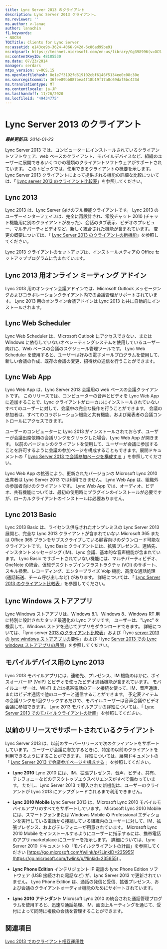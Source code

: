 ```yaml
---
title: Lync Server 2013 のクライアント
description: Lync Server 2013 クライアント。
ms.reviewer: ''
ms.author: v-lanac
author: lanachin
f1.keywords:
- NOCSH
TOCTitle: Clients for Lync Server
ms:assetid: e143ce9b-3624-4066-942d-6c86ad99be91
ms:mtpsurl: https://technet.microsoft.com/en-us/library/Gg398996(v=OCS.15)
ms:contentKeyID: 48185530
ms.date: 07/23/2014
manager: serdars
mtps_version: v=OCS.15
ms.openlocfilehash: 8e1e7f3192fd619102cbf6146f5134ee0c08c30e
ms.sourcegitcommit: 36fee89bb887bea4f18b19f17a8c69daf5bc423d
ms.translationtype: MT
ms.contentlocale: ja-JP
ms.lasthandoff: 11/26/2020
ms.locfileid: "49434775"
---
```

# <a name="clients-for-lync-server-2013"></a>Lync Server 2013 のクライアント

<div data-xmlns="http://www.w3.org/1999/xhtml">

<div class="topic" data-xmlns="http://www.w3.org/1999/xhtml" data-msxsl="urn:schemas-microsoft-com:xslt" data-cs="https://msdn.microsoft.com/">

<div data-asp="https://msdn2.microsoft.com/asp">



</div>

<div id="mainSection">

<div id="mainBody">

<span> </span>

_**最終更新日:** 2014-01-23_

Lync Server 2013 では、コンピューターにインストールされているクライアントソフトウェア、web ベースのクライアント、モバイルデバイスなど、組織のユーザーに展開できるいくつかの種類のクライアントソフトウェアがサポートされています。 このトピックでは、使用できるクライアントの概要を示します。 Lync Server 2013 クライアントによって提供される機能の詳細な比較については、「 [Lync server 2013 のクライアント比較表](lync-server-2013-desktop-client-comparison-tables.md)」を参照してください。

<div>

## <a name="lync-2013"></a>Lync 2013

Lync 2013 は、Lync Server 向けのフル機能クライアントです。 Lync 2013 のユーザーインターフェイスは、完全に再設計され、常設チャット 2010 (チャット機能用に別のクライアントがあった)、会話のタブ表示、ビデオのプレビュー、マルチパーティビデオなど、新しく統合された機能が含まれています。 変更の概要については、「 [Lync Server 2013 のクライアントの新機能](lync-server-2013-what-s-new-for-clients.md)」を参照してください。

Lync 2013 クライアントのセットアップは、インストールメディアの Office セットアッププログラムに含まれています。

</div>

<div>

## <a name="online-meeting-add-in-for-lync-2013"></a>Lync 2013 用オンライン ミーティング アドイン

Lync 2013 用のオンライン会議アドインでは、Microsoft Outlook メッセージングおよびコラボレーションクライアント内での会議管理がサポートされています。 Lync 2013 用のオンライン会議アドインは Lync 2013 と共に自動的にインストールされます。

</div>

<div>

## <a name="lync-web-scheduler"></a>Lync Web Scheduler

Lync Web Scheduler は、Microsoft Outlook にアクセスできない、または Windows に依存していないオペレーティングシステムを使用しているユーザー向けに、Web ベースの会議のスケジュール管理ツールです。 Lync Web Scheduler を使用すると、ユーザーは好みの電子メールプログラムを使用して、新しい会議の作成、既存の会議の変更、招待状の送信を行うことができます。

</div>

<div>

## <a name="lync-web-app"></a>Lync Web App

Lync Web App は、Lync Server 2013 会議用の web ベースの会議クライアントです。 このリリースでは、コンピューターの音声とビデオを Lync Web App に追加することで、Lync クライアントがローカルにインストールされていないすべてのユーザーに対して、会議中の完全な操作を行うことができます。 会議の参加者は、すべてのコラボレーション機能と共有機能、および発表者の会議コントロールにアクセスできます。

ユーザーのコンピューターに Lync 2013 がインストールされておらず、ユーザーが会議出席依頼の会議リンクをクリックした場合、Lync Web App が開きます。 以前のバージョンのクライアントを使用して、ユーザーが会議に参加することを許可するように会議の参加ページを構成することもできます。展開ドキュメントの「 [Lync Server 2013 で会議参加ページを構成する](lync-server-2013-configuring-the-meeting-join-page.md) 」を参照してください。

Lync Web App の拡張により、更新されたバージョンの Microsoft Lync 2010 出席者は Lync Server 2013 では利用できません。 Lync Web App は、組織外の参加者向けのクライアントです。 Lync Web App では、オーディオ、ビデオ、共有機能については、最初の使用時にプラグインのインストールが必要ですが、ローカルクライアントのインストールは必要ありません。

</div>

<div>

## <a name="lync-2013-basic"></a>Lync 2013 Basic

Lync 2013 Basic は、ライセンス供与されたオンプレミスの Lync Server 2013 展開と、完全な Lync 2013 クライアントが含まれていない Microsoft 365 または Office 365 プランをサブスクライブしている顧客向けのダウンロード可能なクライアントです。 Lync Basic クライアントには、拡張プレゼンス、連絡先、インスタントメッセージング (IM)、Lync 会議、基本的な音声機能が含まれています。 Lync Basic でサポートされていない機能には、マルチパーティビデオ、OneNote の統合、仮想デスクトップインフラストラクチャ (VDI) のサポート、スキル検索、レコーディング、エンタープライズ Voip 機能、高度な通話処理 (通話転送、チーム呼び出しなど) があります。 詳細については、「 [Lync Server 2013 のクライアント比較表](lync-server-2013-desktop-client-comparison-tables.md)」を参照してください。

</div>

<div>

## <a name="lync-windows-store-app"></a>Lync Windows ストアアプリ

Lync Windows ストアアプリは、Windows 8.1、Windows 8、Windows RT 用に特別に設計されたタッチ最適化の Lync アプリです。 ユーザーは、"Lync" を検索して、Windows ストアを通じてアプリをダウンロードできます。 詳細については、「lync server [2013 のクライアント比較表](lync-server-2013-desktop-client-comparison-tables.md)」および「lync [server 2013 の lync windows ストアアプリの要件](lync-server-2013-lync-windows-store-app-requirements.md)」および「lync [Server 2013 での Lync windows ストアアプリの展開](lync-server-2013-deploying-lync-windows-store-app.md)」を参照してください。

</div>

<div>

## <a name="lync-2013-for-mobile-devices"></a>モバイルデバイス用の Lync 2013

Lync 2013 モバイルアプリには、連絡先、プレゼンス、IM 機能のほかに、ボイスオーバー IP (VoIP) とビデオを使ったビデオ通話機能が含まれています。 モバイルユーザーは、Wi-Fi または携帯電話のデータ接続を使って、IM、音声通話、またはビデオ通話で他のユーザーと通信することができます。 予定表アイテムの会議リンクを1回クリックするだけで、モバイルユーザーは音声会議やビデオ会議に参加できます。 Lync 2013 モバイルアプリの詳細については、「 [Lync Server 2013 でのモバイルクライアントの計画](lync-server-2013-planning-for-mobile-clients.md)」を参照してください。

</div>

<div>

## <a name="supported-clients-from-previous-releases"></a>以前のリリースでサポートされているクライアント

Lync Server 2013 は、以前のサーバーリリースで次のクライアントをサポートしています。 ユーザーが会議に参加するときに、特定の以前のクライアントを利用できるようにすることができます。 詳細については、展開ドキュメントの「 [Lync Server 2013 で会議参加ページを構成する](lync-server-2013-configuring-the-meeting-join-page.md) 」を参照してください。

  - **Lync 2010**   Lync 2010 には、IM、拡張プレゼンス、音声、ビデオ、共有、テレフォニーなどのデスクトップエクスペリエンスがすべて備わっています。 ただし、Lync Server 2013 で導入された新機能は、ユーザーのクライアントが Lync 2013 にアップグレードされるまで利用できません。

  - **Lync 2010 Mobile**   Lync Server 2013 は、Microsoft Lync 2010 モバイルモバイルアプリのすべてをサポートしています。 Microsoft Lync 2010 Mobile には、スマートフォンまたは Windows Mobile の Professional エディションを実行している電話から接続している組織内のユーザーに対して、IM、拡張プレゼンス、およびテレフォニーが用意されています。 Microsoft Lync 2010 Mobile をインストールするようにユーザーに指示するには、携帯電話のアプリ marketplace にユーザーを指示します。 詳細については、Lync Server 2010 ドキュメントの「モバイルクライアントの計画」を参照してください [https://go.microsoft.com/fwlink/p/?LinkID=235955](https://go.microsoft.com/fwlink/p/?linkid=235955) 。

  - **Lync Phone Edition**   インテリジェント IP 電話の lync Phone Edition ソフトウェア (USB 接続された電話など) が、Lync Server 2013 で更新されていません。 Lync Phone Edition は、通話の発信と受信、拡張プレゼンス、および会議のクライアントオーディオ機能のためにサポートされています。

  - **Lync 2010 アテンダント**   Microsoft Lync 2010 の統合された通話管理プログラムを使用すると、迅速な通話処理、IM、画面上ルーティングを通じて、受付によって同時に複数の会話を管理することができます。

</div>

<div>

## <a name="see-also"></a>関連項目


[Lync 2013 でのクライアント相互運用性](lync-server-2013-client-interoperability-in-lync-2013.md)  
  

</div>

</div>

<span> </span>

</div>

</div>

</div>

